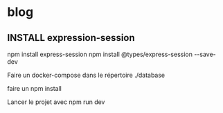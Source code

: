 # blog

## INSTALL expression-session

npm install express-session
npm install @types/express-session --save-dev


Faire un docker-compose dans le répertoire ./database

faire un npm install


Lancer le projet avec
npm run dev